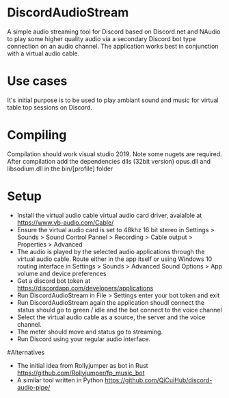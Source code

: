 # DiscordAudioStream
A simple audio streaming tool for Discord based on Discord.net and NAudio to play some higher quality audio via a secondary Discord bot type connection on an audio channel. The application works best in conjunction with a virtual audio cable.

# Use cases
It's initial purpose is to be used to play ambiant sound and music for virtual table top sessions on Discord. 

# Compiling
Compilation should work visual studio 2019. Note some nugets are required.
After compilation add the dependencies dlls (32bit version) opus.dll and libsodium.dll in the bin/[profile] folder

# Setup
* Install the virtual audio cable virtual audio card driver, avaialble at https://www.vb-audio.com/Cable/
* Ensure the virtual audio card is set to 48khz 16 bit stereo in Settings > Sounds > Sound Control Pannel > Recording > Cable output > Properties > Advanced 
* The audio is played by the selected audio applications through the virtual audio cable. Route either in the app itself or using Windows 10 routing interface in Settings > Sounds >  Advanced Sound Options > App volume and device preferences 
* Get a discord bot token at https://discordapp.com/developers/applications 
* Run DiscordAudioStream in File > Settings enter your bot token and exit
* Run DiscordAudioStream again the application shoudl connect the status should go to green / idle and the bot connect to the voice channel
* Select the virtual audio cable as a source, the server and the voice channel.
* The meter should move and status go to streaming.
* Run Discord using your regular  audio interface.

#Alternatives 
* The initial idea from Rollyjumper as bot in Rust https://github.com/Rollyjumper/fp_music_bot
* A similar tool written in Python https://github.com/QiCuiHub/discord-audio-pipe/
